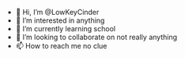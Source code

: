- 👋 Hi, I’m @LowKeyCinder
- 👀 I’m interested in anything 
- 🌱 I’m currently learning school
- 💞️ I’m looking to collaborate on not really anything
- 📫 How to reach me no clue

<!---
LowKeyCinder/LowKeyCinder is a ✨ special ✨ repository because its `README.md` (this file) appears on your GitHub profile.
You can click the Preview link to take a look at your changes.
--->
